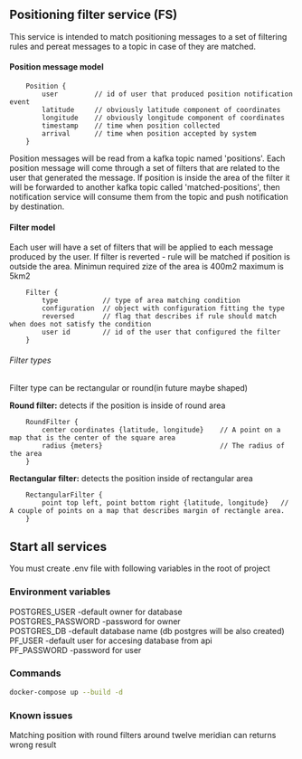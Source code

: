 ## Positioning filter service (FS)

This service is intended to match positioning messages to a set of filtering rules and pereat messages to a topic in case of they are matched.


#### Position message model

```
    Position {
        user         // id of user that produced position notification event
        latitude     // obviously latitude component of coordinates
        longitude    // obviously longitude component of coordinates
        timestamp    // time when position collected
        arrival      // time when position accepted by system
    }
```

Position messages will be read from a kafka topic named 'positions'. Each position message will come through a set of filters that are related to the user that generated the message. If position is inside the area of the filter it will be forwarded to another kafka topic called 'matched-positions', then notification service will consume them from the topic and push notification by destination.

#### Filter model

Each user will have a set of filters that will be applied to each message produced by the user. If filter is reverted - rule will be matched if position is outside the area. Minimun required zize of the area is 400m2 maximum is 5km2

```
    Filter {
        type           // type of area matching condition
        configuration  // object with configuration fitting the type
        reversed       // flag that describes if rule should match when does not satisfy the condition
        user id        // id of the user that configured the filter
    }
```

###### Filter types

Filter type can be rectangular or round(in future maybe shaped)

**Round filter:** detects if the position is inside of round area

```
    RoundFilter {
        center coordinates {latitude, longitude}    // A point on a map that is the center of the square area
        radius {meters}                             // The radius of the area
    }
```

**Rectangular filter:** detects the position inside of rectangular area

```
    RectangularFilter {
        point top left, point bottom right {latitude, longitude}   // A couple of points on a map that describes margin of rectangle area.
    }
```  

## Start all services  

You must create .env file with following variables in the root of project  

### Environment variables  

POSTGRES_USER -default owner for database  
POSTGRES_PASSWORD -password for owner  
POSTGRES_DB -default database name (db postgres will be also created)  
PF_USER -default user for accesing database from api  
PF_PASSWORD -password for user

### Commands  

```bash
docker-compose up --build -d  
```

### Known issues  
  
Matching position with round filters around twelve meridian can returns wrong result  
